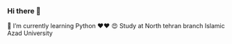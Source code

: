 ### Hi there 👋


 🌱 I’m currently learning Python ❤️❤️
  😍 Study at North tehran branch Islamic Azad University
